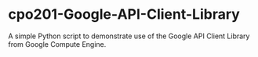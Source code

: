 # cpo201-Google-API-Client-Library
A simple Python script to demonstrate use of the Google API Client Library from Google Compute Engine.
